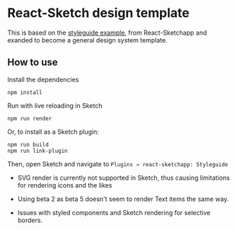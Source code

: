 # React-Sketch design template

This is based on the [styleguide example](http://github.com/airbnb/react-sketchapp), from React-Sketchapp
and exanded to become a general design system template.

## How to use

Install the dependencies
```
npm install
```

Run with live reloading in Sketch
```
npm run render
```

Or, to install as a Sketch plugin:
```
npm run build
npm run link-plugin
```
Then, open Sketch and navigate to `Plugins → react-sketchapp: Styleguide`

 
* SVG render is currently not supported in Sketch, thus causing limitations for rendering icons and the likes

* Using beta 2 as beta 5 doesn't seem to render Text items the same way.

* Issues with styled components and Sketch rendering for selective borders.

